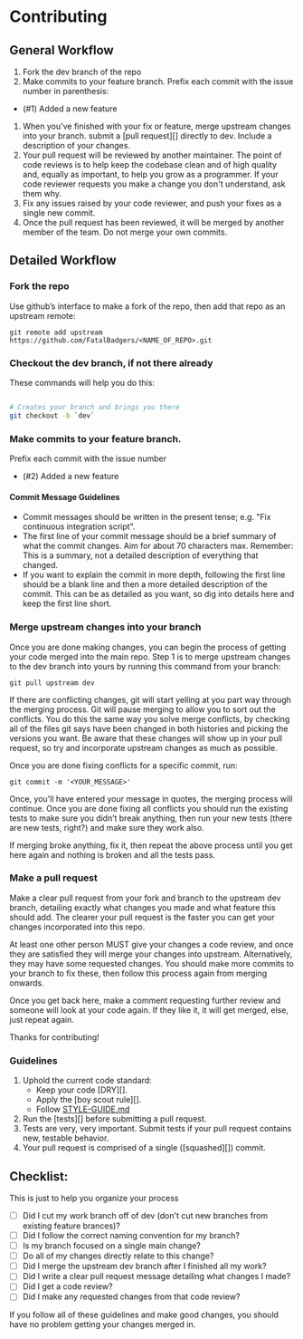 # Contributing

## General Workflow

1. Fork the dev branch of the repo
1. Make commits to your feature branch. Prefix each commit with the issue number in parenthesis:
  - (#1) Added a new feature
1. When you've finished with your fix or feature, merge upstream changes into your branch. submit a [pull request][]
   directly to dev. Include a description of your changes.
1. Your pull request will be reviewed by another maintainer. The point of code
   reviews is to help keep the codebase clean and of high quality and, equally
   as important, to help you grow as a programmer. If your code reviewer
   requests you make a change you don't understand, ask them why.
1. Fix any issues raised by your code reviewer, and push your fixes as a single
   new commit.
1. Once the pull request has been reviewed, it will be merged by another member of the team. Do not merge your own commits.

## Detailed Workflow

### Fork the repo

Use github’s interface to make a fork of the repo, then add that repo as an upstream remote:

```
git remote add upstream https://github.com/FatalBadgers/<NAME_OF_REPO>.git
```

### Checkout the dev branch, if not there already

These commands will help you do this:

``` bash

# Creates your branch and brings you there
git checkout -b `dev`
```

### Make commits to your feature branch. 

Prefix each commit with the issue number
  - (#2) Added a new feature

#### Commit Message Guidelines

- Commit messages should be written in the present tense; e.g. "Fix continuous
  integration script".
- The first line of your commit message should be a brief summary of what the
  commit changes. Aim for about 70 characters max. Remember: This is a summary,
  not a detailed description of everything that changed.
- If you want to explain the commit in more depth, following the first line should
  be a blank line and then a more detailed description of the commit. This can be
  as detailed as you want, so dig into details here and keep the first line short.

### Merge upstream changes into your branch

Once you are done making changes, you can begin the process of getting
your code merged into the main repo. Step 1 is to merge upstream
changes to the dev branch into yours by running this command
from your branch:

```
git pull upstream dev
```

If there are conflicting changes, git will start yelling at you part way
through the merging process. Git will pause merging to allow you to sort
out the conflicts. You do this the same way you solve merge conflicts,
by checking all of the files git says have been changed in both histories
and picking the versions you want. Be aware that these changes will show
up in your pull request, so try and incorporate upstream changes as much
as possible.

Once you are done fixing conflicts for a specific commit, run:

```
git commit -m '<YOUR_MESSAGE>'
```

Once, you'll have entered your message in quotes, the merging process will continue.
Once you are done fixing all conflicts you should run the existing tests to make sure
you didn’t break anything, then run your new tests (there are new tests, right?) and
make sure they work also.

If merging broke anything, fix it, then repeat the above process until
you get here again and nothing is broken and all the tests pass.

### Make a pull request

Make a clear pull request from your fork and branch to the upstream dev
branch, detailing exactly what changes you made and what feature this
should add. The clearer your pull request is the faster you can get
your changes incorporated into this repo.

At least one other person MUST give your changes a code review, and once
they are satisfied they will merge your changes into upstream. Alternatively,
they may have some requested changes. You should make more commits to your
branch to fix these, then follow this process again from merging onwards.

Once you get back here, make a comment requesting further review and
someone will look at your code again. If they like it, it will get merged,
else, just repeat again.

Thanks for contributing!

### Guidelines

1. Uphold the current code standard:
    - Keep your code [DRY][].
    - Apply the [boy scout rule][].
    - Follow [STYLE-GUIDE.md](STYLE-GUIDE.md)
1. Run the [tests][] before submitting a pull request.
1. Tests are very, very important. Submit tests if your pull request contains
   new, testable behavior.
1. Your pull request is comprised of a single ([squashed][]) commit.

## Checklist:

This is just to help you organize your process

- [ ] Did I cut my work branch off of dev (don't cut new branches from existing feature brances)?
- [ ] Did I follow the correct naming convention for my branch?
- [ ] Is my branch focused on a single main change?
 - [ ] Do all of my changes directly relate to this change?
- [ ] Did I merge the upstream dev branch after I finished all my
  work?
- [ ] Did I write a clear pull request message detailing what changes I made?
- [ ] Did I get a code review?
 - [ ] Did I make any requested changes from that code review?

If you follow all of these guidelines and make good changes, you should have
no problem getting your changes merged in.

